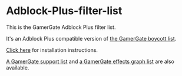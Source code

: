 Adblock-Plus-filter-list
========================

This is the GamerGate Adblock Plus filter list.

It's an Adblock Plus compatible version of [the GamerGate boycott list](http://makealist.com/content/quinngategamergate-boycott-list).

[Click here](https://rawgit.com/GamerGate/Adblock-Plus-filter-list/master/install.html) for installation instructions.

[A GamerGate support list](http://makealist.com/content/quinngategamergate-boycott-list) and [a GamerGate effects graph list](http://makealist.com/content/gamergate-watch-them-fall) are also available.
